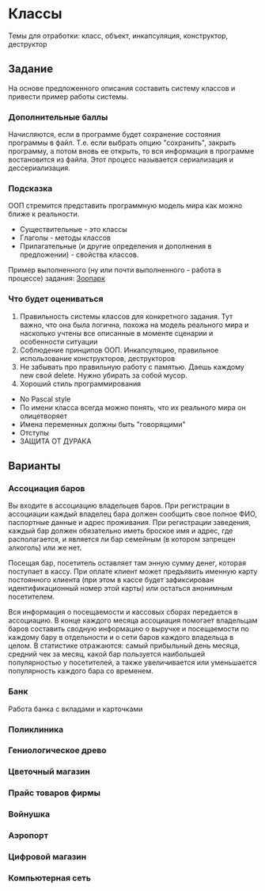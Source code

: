 # Классы
Темы для отработки: класс, объект, инкапсуляция, конструктор, деструктор

## Задание
На основе предложенного описания составить систему классов и привести пример работы системы.

### Дополнительные баллы 
Начисляются, если в программе будет сохранение состояния программы в файл. Т.е. если выбрать опцию "сохранить", закрыть программу, а потом вновь ее открыть, то вся информация в программе востановится из файла. Этот процесс называется сериализация и дессериализация.

### Подсказка
ООП стремится представить программную модель мира как можно ближе к реальности.
* Существительные - это классы
* Глаголы - методы классов
* Прилагательные (и другие определения и дополнения в предложении) - свойства классов.

Пример выполненного (ну или почти выполненного - работа в процессе) задания: [Зоопарк](https://github.com/StriderAJR/StudentCpp/blob/master/source/OOP_TaskExample_5_Classes.h)

### Что будет оцениваться
1. Правильность системы классов для конкретного задания. 
Тут важно, что она была логична, похожа на модель реального мира и насколько учтены все описанные в моменте сценарии и особенности ситуации
2. Соблюдение принципов ООП. 
Инкапсуляцию, правильное использование конструкторов, деструкторов
3. Не забывать про правильную работу с памятью. 
Даешь каждому new свой delete. Нужно убирать за собой мусор.
4. Хороший стиль программирования
  * No Pascal style
  * По имени класса всегда можно понять, что их реального мира он олицетворяет
  * Имена переменных должны быть "говорящими"
  * Отступы
  * ЗАЩИТА ОТ ДУРАКА

## Варианты
### Ассоциация баров
Вы входите в ассоциацию владельцев баров. При регистрации в ассоциации каждый владелец бара должен сообщить свое полное ФИО, паспортные данные и адрес проживания. При регистрации заведения, каждый бар должен обязательно иметь броское имя и адрес, где располагается, и является ли бар семейным (в котором запрещен алкоголь) или же нет.

Посещая бар, посетитель оставляет там энную сумму денег, которая поступает в кассу. При оплате клиент может предъявить именную карту постоянного клиента (при этом в кассе будет зафиксирован идентификационный номер этой карты) или остаться анонимным посетителем.

Вся информация о посещаемости и кассовых сборах передается в ассоциацию. В конце каждого месяца ассоциация помогает владельцам баров составить сводную информацию о выручке и посещаемости по каждому бару в отдельности и о сети баров каждого владельца в целом. В статистике отражаются: самый прибыльный день месяца, средний чек за месяц, какой бар пользуется наибольшей популярностью у посетителей, а также увеличивается или уменьшается популярность каждого бара со временем.

### Банк
Работа банка с вкладами и карточками

### Поликлиника

### Гениологическое древо

### Цветочный магазин

### Прайс товаров фирмы

### Войнушка

### Аэропорт

### Цифровой магазин

### Компьютерная сеть
